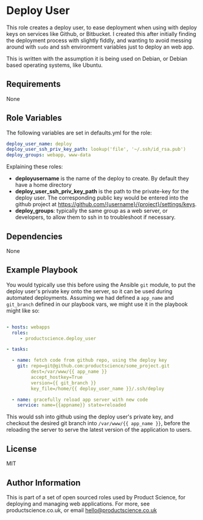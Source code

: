 Deploy User
========

This role creates a deploy user, to ease deployment when using with deploy keys on services like Github, or Bitbucket. I created this after initially finding the deployment process with slightly fiddly, and wanting to avoid messing around with `sudo` and ssh environment variables just to deploy an web app.

This is written with the assumption it is being used on Debian, or Debian based operating systems, like Ubuntu.

Requirements
------------

None

Role Variables
--------------

The following variables are set in defaults.yml for the role:

```yaml
deploy_user_name: deploy
deploy_user_ssh_priv_key_path: lookup('file', '~/.ssh/id_rsa.pub')
deploy_groups: webapp, www-data
```

Explaining these roles:

- **deployusername** is the name of the deploy to create. By default they have a home directory
- **deploy_user_ssh_priv_key_path** is the path to the private-key for the deploy user. The corresponding public key would be entered into the github project at https://github.com/{username}/{project}/settings/keys.
- **deploy_groups**: typically the same group as a web server, or developers, to allow them to ssh in to troubleshoot if necessary.


Dependencies
------------

None

Example Playbook
-------------------------

You would typically use this before using the Ansible `git` module, to put the deploy user's private key onto the server, so it can be used during automated deployments. Assuming we had defined a `app_name` and `git_branch` defined in our playbook vars, we might use it in the playbook might like so:

```yaml

- hosts: webapps
  roles:
     - productscience.deploy_user

- tasks:

  - name: fetch code from github repo, using the deploy key
    git: repo=git@github.com:productscience/some_project.git
         dest=/var/www/{{ app_name }}
         accept_hostkey=True
         version={{ git_branch }}
         key_file=/home/{{ deploy_user_name }}/.ssh/deploy

  - name: gracefully reload app server with new code
    service: name={{appname}} state=reloaded

```

This would ssh into github using the deploy user's private key, and checkout the desired git branch into `/var/www/{{ app_name }}`, before the reloading the server to serve the latest version of the application to users.


License
-------

MIT

Author Information
------------------

This is part of a set of open sourced roles used by Product Science, for deploying and managing web applications. For more, see productscience.co.uk, or email hello@productscience.co.uk
